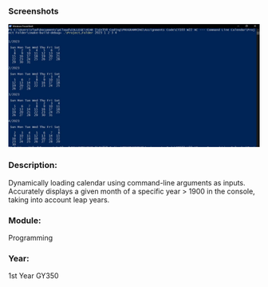 ### Screenshots
![Calendar in C](../1-Screenshots/Command-Line-Calendar.JPG)

### Description: 
Dynamically loading calendar using command-line arguments as inputs. Accurately displays a given month of a specific year > 1900 in the console, taking into account leap years. 

### Module: 
Programming

### Year: 
1st Year GY350